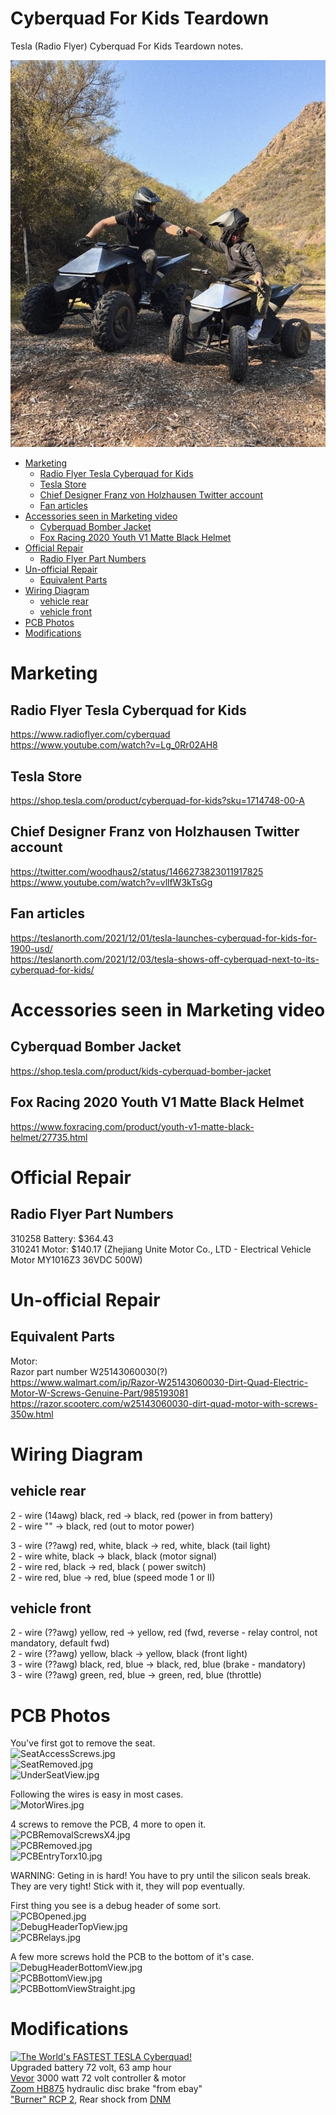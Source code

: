 # Cyberquad For Kids Teardown
Tesla (Radio Flyer) Cyberquad For Kids Teardown notes.<br>

![Family](https://github.com/MAVProxyUser/CyberquadForKidsTeardown/blob/main/adpics/Family.jpg)

* [Marketing](#marketing)
   * [Radio Flyer Tesla Cyberquad for Kids](#radio-flyer-tesla-cyberquad-for-kids)
   * [Tesla Store](#tesla-store)
   * [Chief Designer Franz von Holzhausen Twitter account](#chief-designer-franz-von-holzhausen-twitter-account)
   * [Fan articles](#fan-articles)
* [Accessories seen in Marketing video](#accessories-seen-in-marketing-video)
   * [Cyberquad Bomber Jacket](#cyberquad-bomber-jacket)
   * [Fox Racing 2020 Youth V1 Matte Black Helmet](#fox-racing-2020-youth-v1-matte-black-helmet)
* [Official Repair](#official-repair)
   * [Radio Flyer Part Numbers](#radio-flyer-part-numbers)
* [Un-official Repair](#un-official-repair)
   * [Equivalent Parts](#equivalent-parts)
* [Wiring Diagram](#wiring-diagram)
   * [vehicle rear](#vehicle-rear)
   * [vehicle front](#vehicle-front)
* [PCB Photos](#pcb-photos)
* [Modifications](#modifications)

# Marketing
## Radio Flyer Tesla Cyberquad for Kids
https://www.radioflyer.com/cyberquad<br>
https://www.youtube.com/watch?v=Lg_0Rr02AH8<br>

## Tesla Store
https://shop.tesla.com/product/cyberquad-for-kids?sku=1714748-00-A<br>

## Chief Designer Franz von Holzhausen Twitter account
https://twitter.com/woodhaus2/status/1466273823011917825<br>
https://www.youtube.com/watch?v=vllfW3kTsGg<br>

## Fan articles
https://teslanorth.com/2021/12/01/tesla-launches-cyberquad-for-kids-for-1900-usd/<br>
https://teslanorth.com/2021/12/03/tesla-shows-off-cyberquad-next-to-its-cyberquad-for-kids/

# Accessories seen in Marketing video
## Cyberquad Bomber Jacket
https://shop.tesla.com/product/kids-cyberquad-bomber-jacket<br>
## Fox Racing 2020 Youth V1 Matte Black Helmet
https://www.foxracing.com/product/youth-v1-matte-black-helmet/27735.html<br>

# Official Repair
## Radio Flyer Part Numbers
310258 Battery: $364.43<br>
310241 Motor: $140.17 (Zhejiang Unite Motor Co., LTD - Electrical Vehicle Motor MY1016Z3 36VDC 500W)<br>

# Un-official Repair
## Equivalent Parts
Motor:<br>
Razor part number W25143060030(?) <br>
https://www.walmart.com/ip/Razor-W25143060030-Dirt-Quad-Electric-Motor-W-Screws-Genuine-Part/985193081<br>
https://razor.scooterc.com/w25143060030-dirt-quad-motor-with-screws-350w.html<br>

# Wiring Diagram
## vehicle rear
2 - wire (14awg) black, red -> black, red (power in from battery)<br>
2 - wire      ""            -> black, red (out to motor power)<br>

3 - wire (??awg) red, white, black -> red, white, black (tail light)<br>
2 - wire         white, black -> black, black (motor signal)<br> 
2 - wire         red, black -> red, black ( power switch)<br>
2 - wire         red, blue -> red, blue (speed mode 1 or II)<br>

## vehicle front
2 - wire (??awg) yellow, red -> yellow, red (fwd, reverse - relay control, not mandatory, default fwd)<br>
2 - wire (??awg) yellow, black -> yellow, black (front light)<br>
3 - wire (??awg) black, red, blue -> black, red, blue (brake - mandatory)<br>
3 - wire (??awg) green, red, blue -> green, red, blue (throttle)<br>

# PCB Photos

You've first got to remove the seat.<br>
![SeatAccessScrews.jpg](https://github.com/MAVProxyUser/CyberquadForKidsTeardown/blob/main/teardown/SeatAccessScrews.jpg)<br>
![SeatRemoved.jpg](https://github.com/MAVProxyUser/CyberquadForKidsTeardown/blob/main/teardown/SeatRemoved.jpg)<br>
![UnderSeatView.jpg](https://github.com/MAVProxyUser/CyberquadForKidsTeardown/blob/main/teardown/UnderSeatView.jpg)<br>

Following the wires is easy in most cases.<br>
![MotorWires.jpg](https://github.com/MAVProxyUser/CyberquadForKidsTeardown/blob/main/teardown/MotorWires.jpg)<br>

4 screws to remove the PCB, 4 more to open it.<br>
![PCBRemovalScrewsX4.jpg](https://github.com/MAVProxyUser/CyberquadForKidsTeardown/blob/main/teardown/PCBRemovalScrewsX4.jpg)<br>
![PCBRemoved.jpg](https://github.com/MAVProxyUser/CyberquadForKidsTeardown/blob/main/teardown/PCBRemoved.jpg)<br>
![PCBEntryTorx10.jpg](https://github.com/MAVProxyUser/CyberquadForKidsTeardown/blob/main/teardown/PCBEntryTorx10.jpg)<br>

WARNING: Geting in is hard! You have to pry until the silicon seals break. They are very tight! Stick with it, they will pop eventually.<br>

First thing you see is a debug header of some sort.<br>
![PCBOpened.jpg](https://github.com/MAVProxyUser/CyberquadForKidsTeardown/blob/main/teardown/PCBOpened.jpg)<br>
![DebugHeaderTopView.jpg](https://github.com/MAVProxyUser/CyberquadForKidsTeardown/blob/main/teardown/DebugHeaderTopView.jpg)<br>
![PCBRelays.jpg](https://github.com/MAVProxyUser/CyberquadForKidsTeardown/blob/main/teardown/PCBRelays.jpg)<br>

A few more screws hold the PCB to the bottom of it's case.<br>
![DebugHeaderBottomView.jpg](https://github.com/MAVProxyUser/CyberquadForKidsTeardown/blob/main/teardown/DebugHeaderBottomView.jpg)<br>
![PCBBottomView.jpg](https://github.com/MAVProxyUser/CyberquadForKidsTeardown/blob/main/teardown/PCBBottomView.jpg)<br>
![PCBBottomViewStraight.jpg](https://github.com/MAVProxyUser/CyberquadForKidsTeardown/blob/main/teardown/PCBBottomViewStraight.jpg)<br>

# Modifications

[![The World's FASTEST TESLA Cyberquad!](http://img.youtube.com/vi/Y5s0i21SOnI/0.jpg)](https://www.youtube.com/watch?v=Y5s0i21SOnI)<br>
Upgraded battery 72 volt, 63 amp hour<br>
[Vevor](https://www.vevor.com/brushless-dc-motor-c_11227/72v-3000w-bldc-motor-kit-with-brushless-controller-electric-bicycle-scooter-p_010187167720) 3000 watt 72 volt controller & motor<br>
[Zoom HB875](https://www.ebay.com/itm/224975123928) hydraulic disc brake "from ebay"<br>
["Burner" RCP 2](https://www.aliexpress.com/item/2251832547229897.html), Rear shock from [DNM](https://www.dnmshock.com/products.php?func=p_detail&p_id=22&pc_parent=12)<br>
